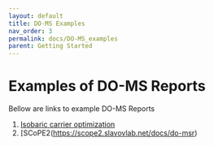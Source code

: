 ```yaml
---
layout: default
title: DO-MS Examples
nav_order: 3
permalink: docs/DO-MS_examples
parent: Getting Started
---
```


# Examples of DO-MS Reports

Bellow are links to example DO-MS Reports


1. [Isobaric carrier optimization](https://scope2.slavovlab.net/mass-spec/Isobaric-carrier-optimization#do-ms-reports)
2. [SCoPE2(https://scope2.slavovlab.net/docs/do-msr)
